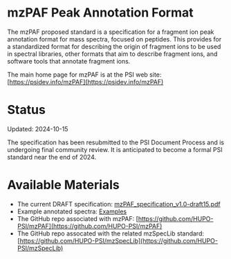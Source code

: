 # mzPAF Peak Annotation Format

The mzPAF proposed standard is a specification for a fragment ion peak annotation format for mass spectra, focused on peptides. This provides for a standardized format for describing the origin of fragment ions to be used in spectral libraries, other formats that aim to describe fragment ions, and software tools that annotate fragment ions.

The main home page for mzPAF is at the PSI web site: [https://psidev.info/mzPAF](https://psidev.info/mzPAF)

# Status

Updated: 2024-10-15

The specification has been resubmitted to the PSI Document Process and is undergoing final community review. It is anticipated to become a formal PSI standard near the end of 2024.

# Available Materials
- The current DRAFT specification: [mzPAF_specification_v1.0-draft15.pdf](https://github.com/HUPO-PSI/mzPAF/blob/main/specification/mzPAF_specification_v1.0-draft15.pdf?raw=true)
- Example annotated spectra: [Examples](https://github.com/HUPO-PSI/mzPAF/tree/main/examples)
- The GitHub repo associated with mzPAF: [https://github.com/HUPO-PSI/mzPAF](https://github.com/HUPO-PSI/mzPAF)
- The GitHub repo assocated with the related mzSpecLib standard: [https://github.com/HUPO-PSI/mzSpecLib](https://github.com/HUPO-PSI/mzSpecLib)

